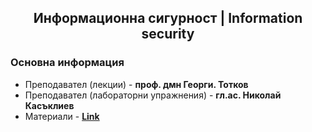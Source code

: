 <h2 align="center">Информационна сигурност | Information security</h2>

### Основна информация
* Преподавател (лекции) - **проф. дмн Георги. Тотков**
* Преподавател (лабораторни упражнения) - **гл.ас. Николай Касъклиев**
* Материали - [**Link**](https://github.com/rythm-net/PU-Informatics/blob/main/IV%20%D0%BA%D1%83%D1%80%D1%81/I%20%D1%81%D0%B5%D0%BC%D0%B5%D1%81%D1%82%D1%8A%D1%80/%D0%98%D0%BD%D1%84%D0%BE%D1%80%D0%BC%D0%B0%D1%86%D0%B8%D0%BE%D0%BD%D0%BD%D0%B0%20%D1%81%D0%B8%D0%B3%D1%83%D1%80%D0%BD%D0%BE%D1%81%D1%82%20(%D0%98%D0%B7%D0%B1%D0%B8%D1%80%D0%B0%D0%B5%D0%BC%D0%B0%20%D0%B4%D0%B8%D1%81%D1%86%D0%B8%D0%BF%D0%BB%D0%B8%D0%BD%D0%B0)/%D0%9F%D0%BE%D0%BC%D0%BE%D1%89%D0%BD%D0%B8%20%D0%BC%D0%B0%D1%82%D0%B5%D1%80%D0%B8%D0%B0%D0%BB%D0%B8%20-%20%D0%98%D0%A1.txt)
